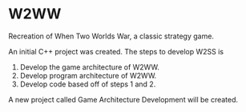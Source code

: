 # W2WW
Recreation of When Two Worlds War, a classic strategy game.

An initial C++ project was created. The steps to develop W2SS is
1. Develop the game architecture of W2WW.
2. Develop program architecture of W2WW.
3. Develop code based off of steps 1 and 2.

A new project called Game Architecture Development will be created.
